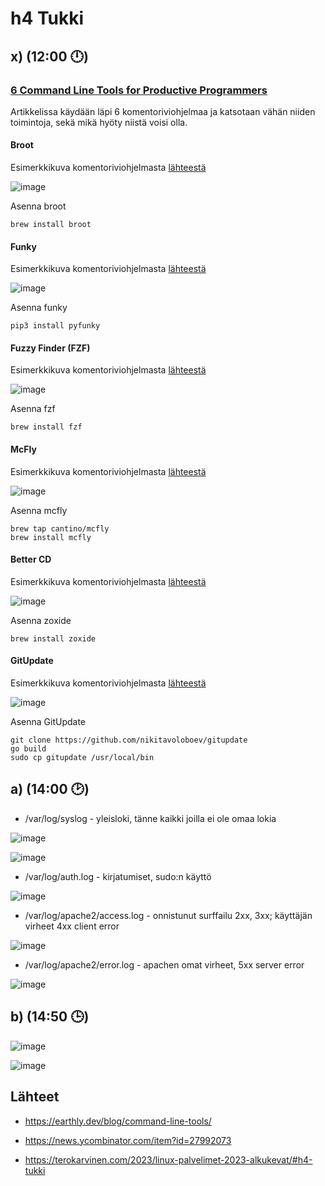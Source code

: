 # h4 Tukki

## x) (12:00 🕛) 


### [6 Command Line Tools for Productive Programmers](https://earthly.dev/blog/command-line-tools/)

Artikkelissa käydään läpi 6 komentoriviohjelmaa ja katsotaan vähän niiden toimintoja, sekä mikä hyöty niistä voisi olla.

#### Broot

Esimerkkikuva komentoriviohjelmasta [lähteestä](https://earthly.dev/blog/command-line-tools/)

![image](https://user-images.githubusercontent.com/112497215/215324447-23005fbe-8993-4bef-a6f9-dee1c3b01a9d.png)


Asenna broot

    brew install broot

#### Funky

Esimerkkikuva komentoriviohjelmasta [lähteestä](https://earthly.dev/blog/command-line-tools/)

![image](https://user-images.githubusercontent.com/112497215/215324323-61714f95-38df-4295-9792-00f537de63d5.png)

Asenna funky

    pip3 install pyfunky

#### Fuzzy Finder (FZF)

Esimerkkikuva komentoriviohjelmasta [lähteestä](https://earthly.dev/blog/command-line-tools/)

![image](https://user-images.githubusercontent.com/112497215/215324282-29291d14-f2b4-4ca8-8718-0e094fc8e451.png)

Asenna fzf

    brew install fzf

#### McFly 

Esimerkkikuva komentoriviohjelmasta [lähteestä](https://earthly.dev/blog/command-line-tools/)

![image](https://user-images.githubusercontent.com/112497215/215324200-251cf25b-0e90-450a-9ed0-1f580f3eb031.png)


Asenna mcfly

    brew tap cantino/mcfly
    brew install mcfly

#### Better CD

Esimerkkikuva komentoriviohjelmasta [lähteestä](https://earthly.dev/blog/command-line-tools/)

![image](https://user-images.githubusercontent.com/112497215/215324091-a4194c3f-1161-4106-a5f4-4058c7711b37.png)


Asenna zoxide

    brew install zoxide



#### GitUpdate

Esimerkkikuva komentoriviohjelmasta [lähteestä](https://earthly.dev/blog/command-line-tools/)

![image](https://user-images.githubusercontent.com/112497215/215323744-b6c3a4c1-a883-4edf-a3ba-5fb8d4206898.png)

Asenna GitUpdate
    
    git clone https://github.com/nikitavoloboev/gitupdate
    go build
    sudo cp gitupdate /usr/local/bin


## a) (14:00 🕑)

- /var/log/syslog - yleisloki, tänne kaikki joilla ei ole omaa lokia

![image](https://user-images.githubusercontent.com/112497215/215325025-36ad983e-f55b-4df1-af09-88c260a76689.png)

![image](https://user-images.githubusercontent.com/112497215/215324985-aa4d8d8c-6e68-4ad0-8536-184cf566626d.png)

- /var/log/auth.log - kirjatumiset, sudo:n käyttö

![image](https://user-images.githubusercontent.com/112497215/215325262-df5e899e-00fa-45f3-aede-cdac555b16ca.png)

- /var/log/apache2/access.log - onnistunut surffailu 2xx, 3xx; käyttäjän virheet 4xx client error

![image](https://user-images.githubusercontent.com/112497215/215326319-39bb66c5-de20-4959-b5f1-05b60bc4a602.png)

- /var/log/apache2/error.log - apachen omat virheet, 5xx server error

![image](https://user-images.githubusercontent.com/112497215/215326470-446f9552-036d-4360-9681-97d1d5f73b40.png)


## b) (14:50 🕒)

![image](https://user-images.githubusercontent.com/112497215/215327250-460f8275-e30a-4e66-b03c-9935d92de798.png)

![image](https://user-images.githubusercontent.com/112497215/215327879-fc023132-1d16-4700-9ce0-67bfcb1a64d5.png)



## Lähteet

- https://earthly.dev/blog/command-line-tools/

- https://news.ycombinator.com/item?id=27992073

- https://terokarvinen.com/2023/linux-palvelimet-2023-alkukevat/#h4-tukki
